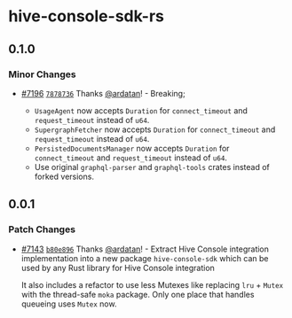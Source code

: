 # hive-console-sdk-rs

## 0.1.0

### Minor Changes

- [#7196](https://github.com/graphql-hive/console/pull/7196)
  [`7878736`](https://github.com/graphql-hive/console/commit/7878736643578ab23d95412b893c091e32691e60)
  Thanks [@ardatan](https://github.com/ardatan)! - Breaking;

  - `UsageAgent` now accepts `Duration` for `connect_timeout` and `request_timeout` instead of
    `u64`.
  - `SupergraphFetcher` now accepts `Duration` for `connect_timeout` and `request_timeout` instead
    of `u64`.
  - `PersistedDocumentsManager` now accepts `Duration` for `connect_timeout` and `request_timeout`
    instead of `u64`.
  - Use original `graphql-parser` and `graphql-tools` crates instead of forked versions.

## 0.0.1

### Patch Changes

- [#7143](https://github.com/graphql-hive/console/pull/7143)
  [`b80e896`](https://github.com/graphql-hive/console/commit/b80e8960f492e3bcfe1012caab294d9066d86fe3)
  Thanks [@ardatan](https://github.com/ardatan)! - Extract Hive Console integration implementation
  into a new package `hive-console-sdk` which can be used by any Rust library for Hive Console
  integration

  It also includes a refactor to use less Mutexes like replacing `lru` + `Mutex` with the
  thread-safe `moka` package. Only one place that handles queueing uses `Mutex` now.

